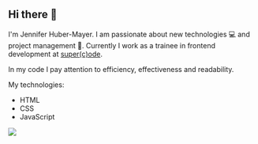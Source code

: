 ## Hi there 👋

I'm Jennifer Huber-Mayer. I am passionate about new technologies 💻 and project management 🐙. Currently I work as a trainee in frontend development at [super(c)ode](https://www.super-code.de/).

In my code I pay attention to efficiency, effectiveness and readability.

My technologies:

- HTML
- CSS
- JavaScript

<img src = "https://github-readme-stats.vercel.app/api/top-langs/?username=jenniferhubermayer&layout=compact">

<!--ReactJS
NodeJS

**jenniferhubermayer/jenniferhubermayer** is a ✨ _special_ ✨ repository because its `README.md` (this file) appears on your GitHub profile.

Here are some ideas to get you started:

- 🔭 I’m currently working on ...
- 🌱 I’m currently learning ...
- 👯 I’m looking to collaborate on ...
- 🤔 I’m looking for help with ...
- 💬 Ask me about ...
- 📫 How to reach me: ...
- 😄 Pronouns: ...
- ⚡ Fun fact: ...
-->
